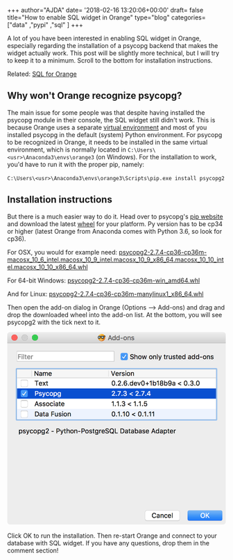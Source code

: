 +++
author="AJDA"
date= '2018-02-16 13:20:06+00:00'
draft= false
title="How to enable SQL widget in Orange"
type="blog"
categories=["data" ,"pypi" ,"sql" ]
+++

A lot of you have been interested in enabling SQL widget in Orange, especially regarding the installation of a psycopg backend that makes the widget actually work. This post will be slightly more technical, but I will try to keep it to a minimum. Scroll to the bottom for installation instructions.


Related: [SQL for Orange](/blog/2015/10/19/sql-for-orange/)





#### 




## Why won't Orange recognize psycopg?


The main issue for some people was that despite having installed the psycopg module in their console, the SQL widget still didn't work. This is because Orange uses a separate [virtual environment](https://python-guide-cn.readthedocs.io/en/latest/dev/virtualenvs.html) and most of you installed psycopg in the default (system) Python environment. For psycopg to be recognized in Orange, it needs to be installed in the same virtual environment, which is normally located in `C:\Users\<usr>\Anaconda3\envs\orange3` (on Windows). For the installation to work, you'd have to run it with the proper pip, namely:

`C:\Users\<usr>\Anaconda3\envs\orange3\Scripts\pip.exe install psycopg2`


#### 




## Installation instructions


But there is a much easier way to do it. Head over to psycopg's [pip website](https://pypi.python.org/pypi/psycopg2) and download the latest [wheel](https://pythonwheels.com/) for your platform. Py version has to be cp34 or higher (latest Orange from Anaconda comes with Python 3.6, so look for cp36).

For OSX, you would for example need: [psycopg2-2.7.4-cp36-cp36m-macosx_10_6_intel.macosx_10_9_intel.macosx_10_9_x86_64.macosx_10_10_intel.macosx_10_10_x86_64.whl](https://pypi.python.org/packages/8c/a5/0e61d6f4a140a6e06a9ba40266c4b49123d834f1f97fe9a5ae0b6e45112b/psycopg2-2.7.4-cp36-cp36m-macosx_10_6_intel.macosx_10_9_intel.macosx_10_9_x86_64.macosx_10_10_intel.macosx_10_10_x86_64.whl#md5=1f2b2137c65dc50c16b341774cd822eb)

For 64-bit Windows: [psycopg2-2.7.4-cp36-cp36m-win_amd64.whl](https://pypi.python.org/packages/f9/77/e29b792740ddec37a2d49431efa6c707cf3869c0cc7f28c7411bb6e96d91/psycopg2-2.7.4-cp36-cp36m-win_amd64.whl#md5=119eb3ab86ea8486ab10ef4ea3f67f15)

And for Linux: [psycopg2-2.7.4-cp36-cp36m-manylinux1_x86_64.whl](https://pypi.python.org/packages/92/15/92b5c363243376ce9cb879bbec561bba196694eb663a6937b4cb967e230e/psycopg2-2.7.4-cp36-cp36m-manylinux1_x86_64.whl#md5=8288ce1eedf0b70e5f1d8c982fad5a41)

Then open the add-on dialog in Orange (Options --> Add-ons) and drag and drop the downloaded wheel into the add-on list. At the bottom, you will see psycopg2 with the tick next to it.

![](/images/2018/02/Screen-Shot-2018-02-16-at-14.19.51.png)


Click OK to run the installation. Then re-start Orange and connect to your database with SQL widget. If you have any questions, drop them in the comment section!
